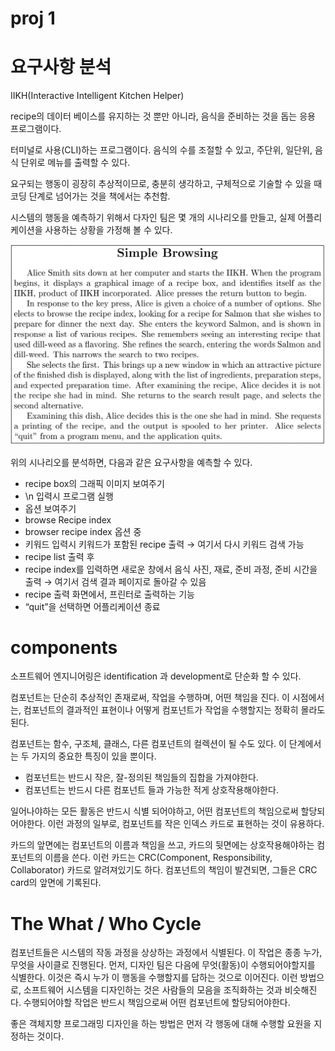 # proj 1

# 요구사항 분석

IIKH(Interactive Intelligent Kitchen Helper)

recipe의 데이터 베이스를 유지하는 것 뿐만 아니라, 음식을 준비하는 것을 돕는 응용 프로그램이다. 

터미널로 사용(CLI)하는 프로그램이다. 음식의 수를 조절할 수 있고, 주단위, 일단위, 음식 단위로 메뉴를 출력할 수 있다. 

요구되는 행동이 굉장히 추상적이므로, 충분히 생각하고, 구체적으로 기술할 수 있을 때 코딩 단계로 넘어가는 것을 책에서는 추천함.

시스템의 행동을 예측하기 위해서 다자인 팀은 몇 개의 시나리오를 만들고, 실제 어플리케이션을 사용하는 상황을 가정해 볼 수 있다.

![IIKH Scenario](/readme_assets/iikh_scenario.png)

위의 시나리오를 분석하면, 다음과 같은 요구사항을 예측할 수 있다.

- recipe box의 그래픽 이미지 보여주기
- \n 입력시 프로그램 실행
- 옵션 보여주기
- browse Recipe index
- browser recipe index 옵션 중
- 키워드 입력시 키워드가 포함된 recipe 출력 → 여기서 다시 키워드 검색 가능
- recipe list 출력 후
- recipe index를 입력하면 새로운 창에서 음식 사진, 재료, 준비 과정, 준비 시간을 출력 → 여기서 검색 결과 페이지로 돌아갈 수 있음
- recipe 출력 화면에서, 프린터로 출력하는 기능
- “quit”을 선택하면 어플리케이션 종료

# components

소프트웨어 엔지니어링은 identification 과 development로 단순화 할 수 있다. 

컴포넌트는 단순히 추상적인 존재로써, 작업을 수행하며, 어떤 책임을 진다. 이 시점에서는, 컴포넌트의 결과적인 표현이나 어떻게 컴포넌트가 작업을 수행할지는 정확히 몰라도 된다.

컴포넌트는 함수, 구조체, 클래스, 다른 컴포넌트의 컬렉션이 될 수도 있다. 이 단계에서는 두 가지의 중요한 특징이 있을 뿐이다.

- 컴포넌트는 반드시 작은, 잘-정의된 책임들의 집합을 가져야한다.
- 컴포넌트는 반드시 다른 컴포넌트 들과 가능한 적게 상호작용해야한다.

일어나야하는 모든 활동은 반드시 식별 되어야하고, 어떤 컴포넌트의 책임으로써 할당되어야한다. 이런 과정의 일부로, 컴포넌트를 작은 인덱스 카드로 표현하는 것이 유용하다. 

카드의 앞면에는 컴포넌트의 이름과 책임을 쓰고, 카드의 뒷면에는 상호작용해야하는 컴포넌트의 이름을 쓴다. 이런 카드는 CRC(Component, Responsibility, Collaborator) 카드로 알려져있기도 하다. 컴포넌트의 책임이 발견되면, 그들은 CRC card의 앞면에 기록된다.

# The What / Who Cycle
컴포넌트들은 시스템의 작동 과정을 상상하는 과정에서 식별된다.
이 작업은 종종 누가, 무엇을 사이클로 진행된다.
먼저, 디자인 팀은 다음에 무엇(활동)이 수행되어야할지를 식별한다. 이것은 즉시 누가 이 행동을 수행할지를
답하는 것으로 이어진다. 이런 방법으로, 소프트웨어 시스템을 디자인하는 것은 사람들의 모음을 조직화하는 것과
비슷해진다. 수행되어야할 작업은 반드시 책임으로써 어떤 컴포넌트에 할당되어야한다.

좋은 객체지향 프로그래밍 디자인을 하는 방법은 먼저 각 행동에 대해 수행할 요원을 지정하는 것이다.